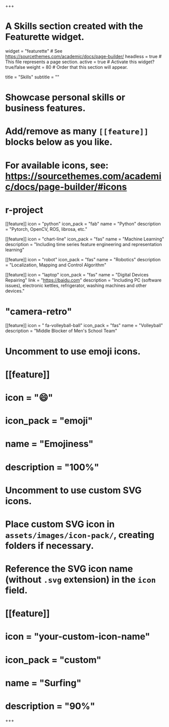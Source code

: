 +++
# A Skills section created with the Featurette widget.
widget = "featurette"  # See https://sourcethemes.com/academic/docs/page-builder/
headless = true  # This file represents a page section.
active = true  # Activate this widget? true/false
weight = 80  # Order that this section will appear.

title = "Skills"
subtitle = ""

# Showcase personal skills or business features.
# 
# Add/remove as many `[[feature]]` blocks below as you like.
# 
# For available icons, see: https://sourcethemes.com/academic/docs/page-builder/#icons

# r-project
[[feature]]
  icon = "python"
  icon_pack = "fab"
  name = "Python"
  description = "Pytorch, OpenCV, ROS, librosa, etc."
  
[[feature]]
  icon = "chart-line"
  icon_pack = "fas"
  name = "Machine Learning"
  description = "Including time series feature engineering and representation learning"  

[[feature]]
  icon = "robot"
  icon_pack = "fas"
  name = "Robotics"
  description = "Localization, Mapping and Control Algorithm"  

[[feature]]
  icon = "laptop"
  icon_pack = "fas"
  name = "Digital Devices Repairing"
  link = "https://baidu.com"
  description = "Including PC (software issues), electronic kettles, refrigerator, washing machines and other devices." 

# "camera-retro"
[[feature]]
  icon = " fa-volleyball-ball"
  icon_pack = "fas"
  name = "Volleyball"
  description = "Middle Blocker of Men's School Team"

# Uncomment to use emoji icons.
# [[feature]]
#  icon = ":smile:"
#  icon_pack = "emoji"
#  name = "Emojiness"
#  description = "100%"  

# Uncomment to use custom SVG icons.
# Place custom SVG icon in `assets/images/icon-pack/`, creating folders if necessary.
# Reference the SVG icon name (without `.svg` extension) in the `icon` field.
# [[feature]]
#  icon = "your-custom-icon-name"
#  icon_pack = "custom"
#  name = "Surfing"
#  description = "90%"

+++
